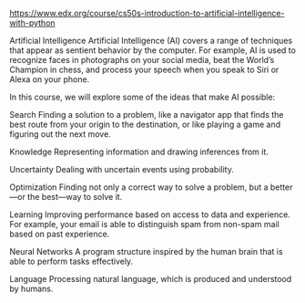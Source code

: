 https://www.edx.org/course/cs50s-introduction-to-artificial-intelligence-with-python

Artificial Intelligence
Artificial Intelligence (AI) covers a range of techniques that appear as sentient behavior by the computer. For example, AI is used to recognize faces in photographs on your social media, beat the World’s Champion in chess, and process your speech when you speak to Siri or Alexa on your phone.

In this course, we will explore some of the ideas that make AI possible:

Search
Finding a solution to a problem, like a navigator app that finds the best route from your origin to the destination, or like playing a game and figuring out the next move.

Knowledge
Representing information and drawing inferences from it.

Uncertainty
Dealing with uncertain events using probability.

Optimization
Finding not only a correct way to solve a problem, but a better—or the best—way to solve it.

Learning
Improving performance based on access to data and experience. For example, your email is able to distinguish spam from non-spam mail based on past experience.

Neural Networks
A program structure inspired by the human brain that is able to perform tasks effectively.

Language
Processing natural language, which is produced and understood by humans.
